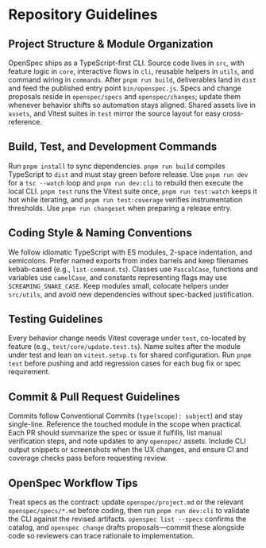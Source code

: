# Repository Guidelines

## Project Structure & Module Organization
OpenSpec ships as a TypeScript-first CLI. Source code lives in `src`, with feature logic in `core`, interactive flows in `cli`, reusable helpers in `utils`, and command wiring in `commands`. After `pnpm run build`, deliverables land in `dist` and feed the published entry point `bin/openspec.js`. Specs and change proposals reside in `openspec/specs` and `openspec/changes`; update them whenever behavior shifts so automation stays aligned. Shared assets live in `assets`, and Vitest suites in `test` mirror the source layout for easy cross-reference.

## Build, Test, and Development Commands
Run `pnpm install` to sync dependencies. `pnpm run build` compiles TypeScript to `dist` and must stay green before release. Use `pnpm run dev` for a `tsc --watch` loop and `pnpm run dev:cli` to rebuild then execute the local CLI. `pnpm test` runs the Vitest suite once, `pnpm run test:watch` keeps it hot while iterating, and `pnpm run test:coverage` verifies instrumentation thresholds. Use `pnpm run changeset` when preparing a release entry.

## Coding Style & Naming Conventions
We follow idiomatic TypeScript with ES modules, 2-space indentation, and semicolons. Prefer named exports from index barrels and keep filenames kebab-cased (e.g., `list-command.ts`). Classes use `PascalCase`, functions and variables use `camelCase`, and constants representing flags may use `SCREAMING_SNAKE_CASE`. Keep modules small, colocate helpers under `src/utils`, and avoid new dependencies without spec-backed justification.

## Testing Guidelines
Every behavior change needs Vitest coverage under `test`, co-located by feature (e.g., `test/core/update.test.ts`). Name suites after the module under test and lean on `vitest.setup.ts` for shared configuration. Run `pnpm test` before pushing and add regression cases for each bug fix or spec requirement.

## Commit & Pull Request Guidelines
Commits follow Conventional Commits (`type(scope): subject`) and stay single-line. Reference the touched module in the scope when practical. Each PR should summarize the spec or issue it fulfills, list manual verification steps, and note updates to any `openspec/` assets. Include CLI output snippets or screenshots when the UX changes, and ensure CI and coverage checks pass before requesting review.

## OpenSpec Workflow Tips
Treat specs as the contract: update `openspec/project.md` or the relevant `openspec/specs/*.md` before coding, then run `pnpm run dev:cli` to validate the CLI against the revised artifacts. `openspec list --specs` confirms the catalog, and `openspec change` drafts proposals—commit these alongside code so reviewers can trace rationale to implementation.
